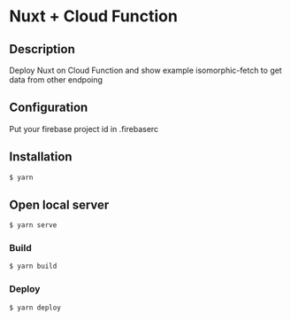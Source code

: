 # Nuxt + Cloud Function

## Description
Deploy Nuxt on Cloud Function and show example isomorphic-fetch to get data from other endpoing

## Configuration
Put your firebase project id in .firebaserc

## Installation
```sh
$ yarn
```

## Open local server
```sh
$ yarn serve
```

### Build
```sh
$ yarn build
```

### Deploy
```sh
$ yarn deploy
```

